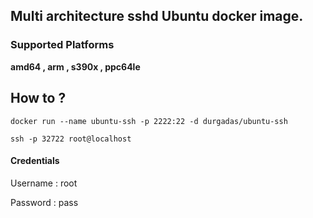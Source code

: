 ## Multi architecture sshd Ubuntu docker image.

### Supported Platforms

**amd64 , arm , s390x , ppc64le**

## How to ?

`docker run --name ubuntu-ssh -p 2222:22 -d durgadas/ubuntu-ssh`

`ssh -p 32722 root@localhost`

#### Credentials

Username : root

Password : pass
